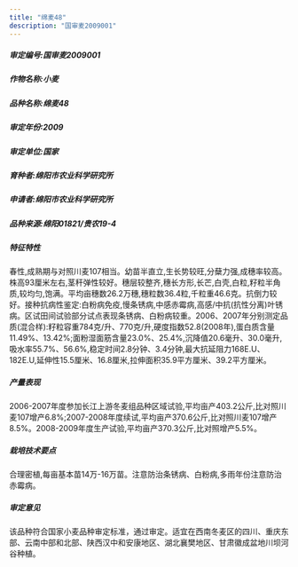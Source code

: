 ```yaml
---
title: "绵麦48"
description: "国审麦2009001"
---
```

##### 审定编号:国审麦2009001

##### 作物名称:小麦

##### 品种名称:绵麦48

##### 审定年份:2009

##### 审定单位:国家

##### 育种者:绵阳市农业科学研究所

##### 申请者:绵阳市农业科学研究所

##### 品种来源:绵阳01821/贵农19-4

##### 特征特性
春性,成熟期与对照川麦107相当。幼苗半直立,生长势较旺,分蘖力强,成穗率较高。株高93厘米左右,茎秆弹性较好。穗层较整齐,穗长方形,长芒,白壳,白粒,籽粒半角质,较均匀,饱满。平均亩穗数26.2万穗,穗粒数36.4粒,千粒重46.6克。抗倒力较好。接种抗病性鉴定:白粉病免疫,慢条锈病,中感赤霉病,高感/中抗(抗性分离)叶锈病。区试田间试验部分试点表现条锈病、白粉病较重。2006、2007年分别测定品质(混合样):籽粒容重784克/升、770克/升,硬度指数52.8(2008年),蛋白质含量11.49%、13.42%;面粉湿面筋含量23.0%、25.4%,沉降值20.6毫升、30.0毫升,吸水率55.7%、56.6%,稳定时间2.8分钟、3.4分钟,最大抗延阻力168E.U、182E.U,延伸性15.5厘米、16.8厘米,拉伸面积35.9平方厘米、39.2平方厘米。

##### 产量表现
 2006-2007年度参加长江上游冬麦组品种区域试验,平均亩产403.2公斤,比对照川麦107增产6.8%;2007-2008年度续试,平均亩产370.6公斤,比对照川麦107增产8.5%。2008-2009年度生产试验,平均亩产370.3公斤,比对照增产5.5%。

##### 栽培技术要点
合理密植,每亩基本苗14万-16万苗。注意防治条锈病、白粉病,多雨年份注意防治赤霉病。

##### 审定意见
该品种符合国家小麦品种审定标准，通过审定。适宜在西南冬麦区的四川、重庆东部、云南中部和北部、陕西汉中和安康地区、湖北襄樊地区、甘肃徽成盆地川坝河谷种植。
